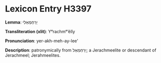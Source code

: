 # Lexicon Entry H3397

**Lemma**: יְרַחְמְאֵלִי

**Transliteration (xlit)**: Yᵉrachmᵉʼêlîy

**Pronunciation**: yer-akh-meh-ay-lee'

**Description**:
patronymically from יְרַחְמְאֵל; a Jerachmeelite or descendant of Jerachmeel; Jerahmeelites.

